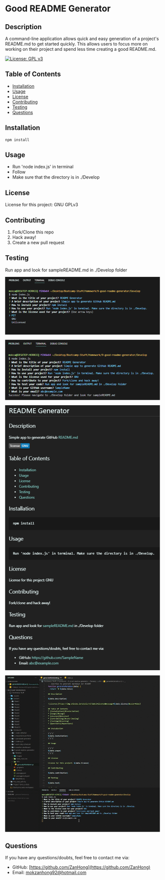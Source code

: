 # Good README Generator

## Description

A command-line application allows quick and easy generation of a project's README.md to get started quickly. This allows users to focus more on working on their project and spend less time creating a good README.md.

[![License: GPL v3](https://img.shields.io/badge/License-GPLv3-blue.svg)](https://www.gnu.org/licenses/gpl-3.0)

## Table of Contents
* [Installation](#installation)
* [Usage](#usage)
* [License](#license)
* [Contributing](#contributing)
* [Testing](#testing)
* [Questions](#questions)

## Installation

```
npm install
```

## Usage

* Run 'node index.js' in terminal
* Follow
* Make sure that the directory is in ./Develop

## License

License for this project: GNU GPLv3

## Contributing

1. Fork/Clone this repo
2. Hack away!
3. Create a new pull request

## Testing

Run app and look for sampleREADME.md in ./Develop folder 

![highlight license list](./Develop/Images/highlighting-license-list.PNG)

![terminal input](./Develop/Images/terminal-input.PNG)

![generated readme](./Develop/Images/readme.PNG)

![application demo](./Develop/Images/demo.gif)

## Questions

If you have any questions/doubts, feel free to contact me via:
* GitHub: [https://github.com/ZanHong](https://github.com/ZanHong)
* Email: [mokzanhong92@hotmail.com](mailto:mokzanhong92@hotmail.com)
